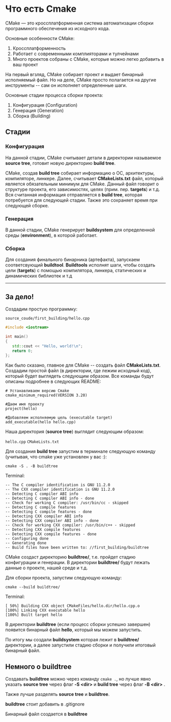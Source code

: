 # Что есть Cmake

CMake — это кроссплатформенная система автоматизации сборки программного обеспечения из исходного кода.

Основные особенности CMake: 

1. Кроссплатформенность
2. Работает с современными комплияторами и тулчейнами
3. Много проектов собраны с CMake, которые можно легко добавить в ваш проект

На первый вгзляд, CMake собирает проект и выдает бинарный исполняемый файл. Но на деле, CMake просто полагается на другие инструменты -- сам он исполняет определенные
шаги.

Основные стадии процесса сборки проекта:
1. Конфигурация (Configuration)
2. Генерация (Generation)
3. Сборка (Building)

## Стадии

### Конфигурация

На данной стадии, CMake считывает детали в директории называемое **source tree**, готовит новую директорию **build tree**.

CMake, создав **build tree** собирает информацию о ОС, архитектуры, компиляторе, линкере. Далее, считывает **CMakeLists.txt** файл, который является обязательным
минимум для CMake. Данный файл говорит о структуре проекта, его зависимостях, целях  (прим. пер. **targets**) и т.д.
Вся считанная информация отправляется в **build tree**, которая потребуется для следующей стадии. Также это сохраняет время при следующей сборке.

### Генерация

В данной стадии, CMake генерирует **buildsystem** для определенной среды (**environment**), в которой работает.

### Сборка

Для создания финального бинарника (артефакта), запускаем соответсвующий **buildtool**. **Buildtools** исполнят
шаги, чтобы создать цели (**targets**) с помощью компилятора, линкера, статических и динамических библиотек и т.д

----

## За дело!

Создадим простую программку:

`source_coude/first_building/hello.cpp`

```cpp
#include <iostream>

int main()
{
   std::cout << "Hello, world!\n";
   return 0;
};
```

Как было сказано, главное для CMake -- создать файл **CMakeLists.txt**. Создадим простой файл (в директории, где лежим исходный код), который будет выглядеть следующим образом. Все команды будут описаны подробнее в следующих README:

```
# Устанавливаем версию Cmake
cmake_minimum_required(VERSION 3.20)

#Даем имя проекту
project(hello)

#Добавляем исполняемую цель (executable target)
add_executable(hello hello.cpp)
```
Наша директория (**source tree**) выглядит следующим образом:

`hello.cpp`   `CMakeLists.txt`

Для создания **build tree** запустим в терминале следующую команду (учитывая, что cmake уже установлен у вас :):

`cmake -S . -B buildtree`

Terminal:
```
-- The C compiler identification is GNU 11.2.0
-- The CXX compiler identification is GNU 11.2.0
-- Detecting C compiler ABI info
-- Detecting C compiler ABI info - done
-- Check for working C compiler: /usr/bin/cc - skipped
-- Detecting C compile features
-- Detecting C compile features - done
-- Detecting CXX compiler ABI info
-- Detecting CXX compiler ABI info - done
-- Check for working CXX compiler: /usr/bin/c++ - skipped
-- Detecting CXX compile features
-- Detecting CXX compile features - done
-- Configuring done
-- Generating done
-- Build files have been written to: //first_building/buildtree
```

CMake создаст директорию **buildtree/**, т.е. пройдет стадию конфигурации и генерации. В директории **buildtree/** будут лежать данные о проекте, нашей среде и т.д.

Для сборки проекта, запустим следующую команду:

`cmake --build buildtree/`


Terminal:
```
[ 50%] Building CXX object CMakeFiles/hello.dir/hello.cpp.o
[100%] Linking CXX executable hello
[100%] Built target hello
```

В директории **buildtree** (если процесс сборки успешно завершен) появится бинарный файл **hello**, который мы можем запустить.

По итогу мы создали **buildsystem** которая лежит в **buildtree/** директории, а далее запустили стадию сборки и получили итоговый бинарный файл.

## Немного о buildtree

Создавать **buildtree** можно через команду `cmake .`, но лучше явно указать **source tree** через флаг **-S <dir\>** и **build tree** через флаг **-B <dir\>** . 
   
Также лучше разделять **source tree** и **buildtree**.

**buildtree** стоит добавить в .gitignore

Бинарный файл создается в **buildtree**




